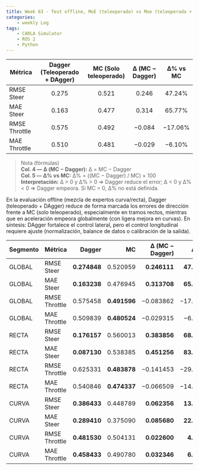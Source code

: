 ```yaml
---
title: Week 63 - Test offline, MoE (teleoperado) vs Moe (teleoperado + DAgger)
categories:
    - weekly Log
tags:
    - CARLA Simulator
    - ROS 2
    - Python
---
```

| Métrica       | Dagger (Teleoperado + DAgger) | MC (Solo teleoperado) | Δ (MC − Dagger) | Δ% vs MC |
| ------------- | :---------------------------: | :-------------------: | :-------------: | :------: |
| RMSE Steer    |             0.275             |         0.521         |      0.246      |  47.24%  |
| MAE Steer     |             0.163             |         0.477         |      0.314      |  65.77%  |
| RMSE Throttle |             0.575             |         0.492         |      −0.084     |  −17.06% |
| MAE Throttle  |             0.510             |         0.481         |      −0.029     |  −6.10%  |

> Nota (fórmulas) \
> **Col. 4 — Δ (MC − Dagger):** Δ = MC − Dagger \
**Col. 5 — Δ% vs MC:** Δ% = ((MC − Dagger) / MC) × 100 \
**Interpretación:** Δ > 0 y Δ% > 0 ⇒ Dagger reduce el error; Δ < 0 y Δ% < 0 ⇒ Dagger empeora. Si MC = 0, Δ% no está definida.

En la evaluación offline (mezcla de expertos curva/recta), Dagger (teleoperado + DAgger) reduce de forma marcada los errores de dirección frente a MC (solo teleoperado), especialmente en tramos rectos, mientras que en aceleración empeora globalmente (con ligera mejora en curvas). En síntesis: DAgger fortalece el control lateral, pero el control longitudinal requiere ajuste (normalización, balance de datos o calibración de la salida).


| Segmento | Métrica       |       Dagger |           MC | Δ (MC − Dagger) |       Δ% vs MC |
| -------- | ------------- | -----------: | -----------: | --------------: | -------------: |
| GLOBAL   | RMSE Steer    | **0.274848** |     0.520959 |    **0.246111** | **47.241955%** |
| GLOBAL   | MAE Steer     | **0.163238** |     0.476945 |    **0.313708** | **65.774348%** |
| GLOBAL   | RMSE Throttle |     0.575458 | **0.491596** |       −0.083862 |    −17.059209% |
| GLOBAL   | MAE Throttle  |     0.509839 | **0.480524** |       −0.029315 |     −6.100561% |
| RECTA    | RMSE Steer    | **0.176157** |     0.560013 |    **0.383856** | **68.544117%** |
| RECTA    | MAE Steer     | **0.087130** |     0.538385 |    **0.451256** | **83.816492%** |
| RECTA    | RMSE Throttle |     0.625331 | **0.483878** |       −0.141453 |    −29.233242% |
| RECTA    | MAE Throttle  |     0.540846 | **0.474337** |       −0.066509 |    −14.021432% |
| CURVA    | RMSE Steer    | **0.386433** |     0.448789 |    **0.062356** | **13.894328%** |
| CURVA    | MAE Steer     | **0.289410** |     0.375090 |    **0.085680** | **22.842493%** |
| CURVA    | RMSE Throttle | **0.481530** |     0.504131 |    **0.022600** |  **4.482999%** |
| CURVA    | MAE Throttle  | **0.458433** |     0.490780 |    **0.032346** |  **6.590778%** |
